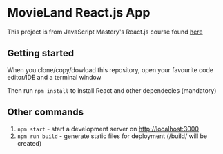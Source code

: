# MovieLand React.js App

This project is from JavaScript Mastery's React.js course found [here](https://www.youtube.com/watch?v=b9eMGE7QtTk)

## Getting started

When you clone/copy/dowload this repository, open your favourite code editor/IDE and a terminal window

Then run `npm install` to install React and other dependecies (mandatory)

## Other commands

1. `npm start` - start a development server on [http://localhost:3000](http://localhost:3000)
2. `npm run build` - generate static files for deployment (/build/ will be created)